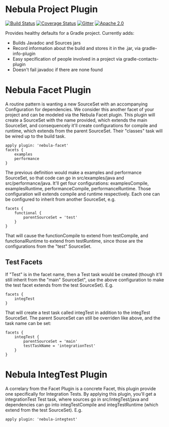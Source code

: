 Nebula Project Plugin
=====================
[![Build Status](https://travis-ci.org/nebula-plugins/nebula-project-plugin.svg?branch=master)](https://travis-ci.org/nebula-plugins/projects/nebula-project-plugin)
[![Coverage Status](https://coveralls.io/repos/nebula-plugins/nebula-project-plugin/badge.svg?branch=masterservice=github)](https://coveralls.io/github/nebula-plugins/projects/nebula-project-plugin?branch=master)
[![Gitter](https://badges.gitter.im/Join%20Chat.svg)](https://gitter.im/nebula-plugins/nebula-project-plugin?utm_source=badgeutm_medium=badgeutm_campaign=pr-badge)
[![Apache 2.0](https://img.shields.io/github/license/nebula-plugins/nebula-project-plugin.svg)](http://www.apache.org/licenses/LICENSE-2.0)

Provides healthy defaults for a Gradle project. Currently adds:

* Builds Javadoc and Sources jars
* Record information about the build and stores it in the .jar, via gradle-info-plugin
* Easy specification of people involved in a project via gradle-contacts-plugin
* Doesn't fail javadoc if there are none found

Nebula Facet Plugin
=======================
A routine pattern is wanting a new SourceSet with an accompanying Configuration for dependencies. We consider this another facet of your project and can be modeled via the Nebula Facet plugin. This plugin will create a SourceSet with the name provided, which extends the main SourceSet, and consequencely it'll create configurations for compile and runtime, which extends from the parent SourceSet. Their "classes" task will be wired up to the build task. 

    apply plugin: 'nebula-facet'
    facets {
        examples
        performance
    }

The previous definition would make a examples and performance SourceSet, so that code can go in src/examples/java and src/performance/java. It'll get four configurations: examplesCompile, examplesRuntime, performanceCompile, performanceRuntime. Those configuration will extends compile and runtime respectively. Each one can be configured to inherit from another SourceSet, e.g.

    facets {
        functional {
            parentSourceSet = 'test'
        }
    }

That will cause the functionCompile to extend from testCompile, and functionalRuntime to extend from testRuntime, since those are the configurations from the "test" SourceSet.  

Test Facets
--------------

If "Test" is in the facet name, then a Test task would be created (though it'll still inherit from the "main" SourceSet", use the above configuration to make the test facet extends from the test SourceSet). E.g.

    facets {
        integTest
    }

That will create a test task called integTest in addition to the integTest SourceSet. The parent SourceSet can still be overriden like above, and the task name can be set:

    facets {
        integTest {
            parentSourceSet = 'main'
            testTaskName = 'integrationTest'
        }
    }

Nebula IntegTest Plugin
=======================
A correlary from the Facet Plugin is a concrete Facet, this plugin provide one specifically for Integration Tests. By applying this plugin, you'll get a integrationTest Test task, where sources go in src/integTest/java and dependencies can go into integTestCompile and integTestRuntime (which extend from the test SourceSet). E.g.

    apply plugin: 'nebula-integtest'


